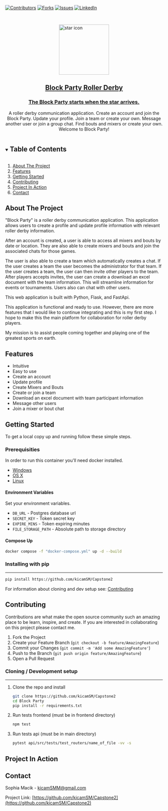
<!-- PROJECT SHIELDS -->
<!--
*** I'm using markdown "reference style" links for readability.
*** Reference links are enclosed in brackets [ ] instead of parentheses ( ).
*** See the bottom of this document for the declaration of the reference variables
*** for contributors-url, forks-url, etc. This is an optional, concise syntax you may use.
*** https://www.markdownguide.org/basic-syntax/#reference-style-links
-->
[![Contributors][contributors-shield]][contributors-url]
[![Forks][forks-shield]][forks-url]
[![Issues][issues-shield]][issues-url]
[![LinkedIn][linkedin-shield]][linkedin-url]



<!-- PROJECT LOGO -->
<br />
<p align="center">
  <div style="display: flex; justify-content: center;"> 
    <a href="https://github.com/kicamSM/Capstone2">
        <img src="https://raw.githubusercontent.com/kicamSM/Capstone2/master/frontend/public/star.png" alt="star icon" width="160" height="160">
    </a>
  </div>

  <h2 align="center" style="text-decoration: underline;">Block Party Roller Derby</h2>

  <h3 align="center" style="text-decoration: underline;">The Block Party starts when the star arrives.</h3>

  <p align="center">
    A roller derby communication application. Create an account and join the Block Party. Update your profile. Join a team or create your own. Message another user or join a group chat. Find bouts and mixers or create your own. Welcome to Block Party! 
  </p>
</p>



<!-- TABLE OF CONTENTS -->
<details open="open">
  <summary><h2 style="display: inline-block">Table of Contents</h2></summary>
  <ol>
    <li><a href="#about-the-project">About The Project</a></li>
    <li><a href="#features">Features</a></li>
    <li><a href="#getting-started">Getting Started</a></li>
    <li><a href="#contributing">Contributing</a></li>
    <li><a href="#project-in-action">Project In Action</a></li>
    <li><a href="#contact">Contact</a></li>
  </ol>
</details>



<!-- ABOUT THE PROJECT -->
## About The Project

"Block Party" is a roller derby communication application. This application allows users to create a profile and update profile information with relevant roller derby information. 

After an account is created, a user is able to access all mixers and bouts by date or location. They are also able to create mixers and bouts and join the associated chats for those games.

The user is also able to create a team which automatically creates a chat. If the user creates a team the user becomes the administrator for that team. If the user creates a team, the user can then invite other players to the team. After players accepts invites, the user can create a download an excel document with the team information. This will streamline information for events or tournaments. Users also can chat with other users. 

This web application is built with Python, Flask, and FastApi. 

This application is functional and ready to use. However, there are more features that I would like to continue integrating and this is my first step. I hope to make this the main platform for collaboration for roller derby players. 

My mission is to assist people coming together and playing one of the greatest sports on earth.

## Features 
* Intuitive
* Easy to use
* Create an account
* Update profile
* Create Mixers and Bouts
* Create or join a team
* Download an excel document with team participant information
* Message other users 
* Join a mixer or bout chat  


<!-- GETTING STARTED -->
## Getting Started


To get a local copy up and running follow these simple steps.

### Prerequisities


In order to run this container you'll need docker installed.

* [Windows](https://docs.docker.com/windows/started)
* [OS X](https://docs.docker.com/mac/started/)
* [Linux](https://docs.docker.com/linux/started/)


#### Environment Variables

Set your environment variables. 

* `DB_URL` - Postgres database url
* `SECRET_KEY` - Token secret key  
* `EXPIRE_MINS` - Token expiring minutes
* `FILE_STORAGE_PATH` - Absolute path to storage directory

#### Compose Up


  ```sh
  docker compose -f "docker-compose.yml" up -d --build 
  ```

### Installing with pip
***

  ```sh
  pip install https://github.com/kicamSM/Capstone2
  ```

For information about cloning and dev setup see: [Contributing](#Contributing)

<!-- CONTRIBUTING -->
## Contributing


Contributions are what make the open source community such an amazing place to be learn, inspire, and create. If you are interested in collaborating on this project please contact me.

1. Fork the Project
2. Create your Feature Branch (`git checkout -b feature/AmazingFeature`)
3. Commit your Changes (`git commit -m 'Add some AmazingFeature'`)
4. Push to the Branch (`git push origin feature/AmazingFeature`)
5. Open a Pull Request

### Cloning / Development setup
***
1. Clone the repo and install
    ```sh
    git clone https://github.com/kicamSM/Capstone2
    cd Block Party
    pip install -r requirements.txt
    ```
2. Run tests frontend (must be in frontend directory)
    ```sh
    npm test 
    ```
3. Run tests api (must be in main directory)
    ```sh
    pytest api/src/tests/test_routers/name_of_file -vv -s
    ```


## Project In Action 

<!-- [https://board-game-mania.onrender.com](https://board-game-mania.onrender.com) -->

<!-- CONTACT -->
## Contact


Sophia Macik - kicamSMM@gmail.com

Project Link: [https://github.com/kicamSM/Capstone2](https://github.com/kicamSM/Capstone2)




<!-- MARKDOWN LINKS & IMAGES -->
<!-- https://www.markdownguide.org/basic-syntax/#reference-style-links -->
[contributors-shield]: https://img.shields.io/github/contributors/kicamSM/Capstone2?style=for-the-badge
[contributors-url]: https://github.com/kicamSM/Capstone2/graphs/contributors
[forks-shield]: https://img.shields.io/github/forks/kicamSM/Capstone2?style=for-the-badge
[forks-url]: https://github.com/kicamSM/Capstone2/forks
[issues-shield]: https://img.shields.io/github/issues/kicamSM/Capstone2?style=for-the-badge
[issues-url]: https://github.com/kicamSM/Capstone2/issues
[linkedin-shield]: https://img.shields.io/badge/-LinkedIn-black.svg?style=for-the-badge&logo=linkedin&colorB=555
[linkedin-url]: https://www.linkedin.com/in/sophiamacik/
